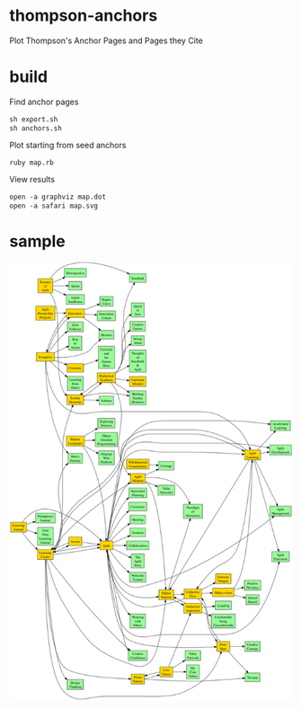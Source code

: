 # thompson-anchors
Plot Thompson's Anchor Pages and Pages they Cite

# build

Find anchor pages

```
sh export.sh
sh anchors.sh
```

Plot starting from seed anchors

```
ruby map.rb
```

View results

```
open -a graphviz map.dot
open -a safari map.svg
```

# sample

![diagram](https://raw.githubusercontent.com/WardCunningham/thompson-anchors/master/map.svg?sanitize=true)

